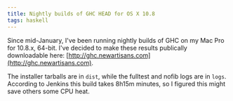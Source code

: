 ```yaml
---
title: Nightly builds of GHC HEAD for OS X 10.8
tags: haskell
---
```


Since mid-January, I've been running nightly builds of GHC on my Mac Pro for 10.8.x, 64-bit.  I've decided to make these results publically downloadable here: [http://ghc.newartisans.com](http://ghc.newartisans.com).

The installer tarballs are in `dist`, while the fulltest and nofib logs are in `logs`.  According to Jenkins this build takes 8h15m minutes, so I figured this might save others some CPU heat.
